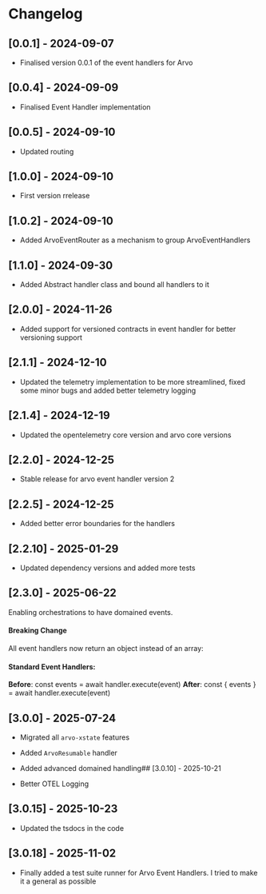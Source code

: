 # Changelog

## [0.0.1] - 2024-09-07

- Finalised version 0.0.1 of the event handlers for Arvo

## [0.0.4] - 2024-09-09

- Finalised Event Handler implementation

## [0.0.5] - 2024-09-10

- Updated routing

## [1.0.0] - 2024-09-10

- First version rrelease

## [1.0.2] - 2024-09-10

- Added ArvoEventRouter as a mechanism to group ArvoEventHandlers

## [1.1.0] - 2024-09-30

- Added Abstract handler class and bound all handlers to it

## [2.0.0] - 2024-11-26

- Added support for versioned contracts in event handler for better versioning support

## [2.1.1] - 2024-12-10

- Updated the telemetry implementation to be more streamlined, fixed some minor bugs and added better telemetry logging

## [2.1.4] - 2024-12-19

- Updated the opentelemetry core version and arvo core versions

## [2.2.0] - 2024-12-25

- Stable release for arvo event handler version 2

## [2.2.5] - 2024-12-25

- Added better error boundaries for the handlers
## [2.2.10] - 2025-01-29

- Updated dependency versions and added more tests

## [2.3.0] - 2025-06-22

Enabling orchestrations to have domained events.

#### Breaking Change

All event handlers now return an object instead of an array:

#### Standard Event Handlers:

**Before**: const events = await handler.execute(event)
**After**: const { events } = await handler.execute(event)

## [3.0.0] - 2025-07-24

- Migrated all `arvo-xstate` features
- Added `ArvoResumable` handler
- Added advanced domained handling## [3.0.10] - 2025-10-21

- Better OTEL Logging

## [3.0.15] - 2025-10-23

- Updated the tsdocs in the code

## [3.0.18] - 2025-11-02

- Finally added a test suite runner for Arvo Event Handlers. I tried to make it a general as possible

